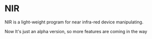 # NIR

NIR is a light-weight program for near infra-red device manipulating.

Now It's just an alpha version, so more features are coming in the way